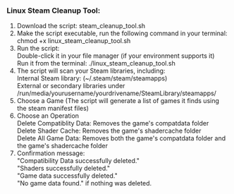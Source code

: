 <h3>Linux Steam Cleanup Tool:</h3>

<ol>
   <li>Download the script: steam_cleanup_tool.sh</li>
   <li>Make the script executable, run the following command in your terminal: <br>
      chmod +x linux_steam_cleanup_tool.sh</li>
   <li>Run the script: <br>
      Double-click it in your file manager (if your environment supports it) <br>
      Run it from the terminal: ./linux_steam_cleanup_tool.sh</li>
   <li>The script will scan your Steam libraries, including: <br>
      Internal Steam library: (~/.steam/steam/steamapps) <br>
      External or secondary libraries under /run/media/yourusername/yourdrivename/SteamLibrary/steamapps/</li>
   <li>Choose a Game (The script will generate a list of games it finds using the steam manifest files)</li>
   <li>Choose an Operation <br>
   Delete Compatiblity Data: Removes the game's compatdata folder <br>
   Delete Shader Cache: Removes the game's shadercache folder <br>
   Delete All Game Data: Removes both the game's compatdata folder and the game's shadercache folder</li>
   <li>Confirmation message: <br>
   "Compatibility Data successfully deleted." <br>
   "Shaders successfully deleted." <br>
   "Game data successfully deleted." <br>
   "No game data found." if nothing was deleted.</li>
</ol>
